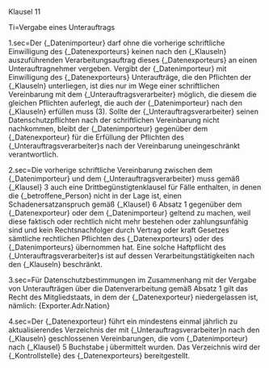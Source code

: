 Klausel 11

Ti=Vergabe eines Unterauftrags

1.sec=Der {_Datenimporteur} darf ohne die vorherige schriftliche Einwilligung des {_Datenexporteurs} keinen nach den {_Klauseln} auszuführenden Verarbeitungsauftrag dieses {_Datenexporteurs} an einen Unterauftragnehmer vergeben. Vergibt der {_Datenimporteur} mit Einwilligung des {_Datenexporteurs} Unteraufträge, die den Pflichten der {_Klauseln} unterliegen, ist dies nur im Wege einer schriftlichen Vereinbarung mit dem {_Unterauftragsverarbeiter} möglich, die diesem die gleichen Pflichten auferlegt, die auch der {_Datenimporteur} nach den {_Klauseln} erfüllen muss (3). Sollte der {_Unterauftragsverarbeiter} seinen Datenschutzpflichten nach der schriftlichen Vereinbarung nicht nachkommen, bleibt der {_Datenimporteur} gegenüber dem {_Datenexporteur} für die Erfüllung der Pflichten des {_Unterauftragsverarbeiter}s nach der Vereinbarung uneingeschränkt verantwortlich.

2.sec=Die vorherige schriftliche Vereinbarung zwischen dem {_Datenimporteur} und dem {_Unterauftragsverarbeiter} muss gemäß {_Klausel} 3 auch eine Drittbegünstigtenklausel für Fälle enthalten, in denen die {_betroffene_Person} nicht in der Lage ist, einen Schadenersatzanspruch gemäß {_Klausel} 6 Absatz 1 gegenüber dem {_Datenexporteur} oder dem {_Datenimporteur} geltend zu machen, weil diese faktisch oder rechtlich nicht mehr bestehen oder zahlungsunfähig sind und kein Rechtsnachfolger durch Vertrag oder kraft Gesetzes sämtliche rechtlichen Pflichten des {_Datenexporteurs} oder des {_Datenimporteurs} übernommen hat. Eine solche Haftpflicht des {_Unterauftragsverarbeiter}s ist auf dessen Verarbeitungstätigkeiten nach den {_Klauseln} beschränkt.

3.sec=Für Datenschutzbestimmungen im Zusammenhang mit der Vergabe von Unteraufträgen über die Datenverarbeitung gemäß Absatz 1 gilt das Recht des Mitgliedstaats, in dem der {_Datenexporteur} niedergelassen ist, nämlich: {Exporter.Adr.Nation}

4.sec=Der {_Datenexporteur} führt ein mindestens einmal jährlich zu aktualisierendes Verzeichnis der mit {_Unterauftragsverarbeiter}n nach den {_Klauseln} geschlossenen Vereinbarungen, die vom {_Datenimporteur} nach {_Klausel} 5 Buchstabe j übermittelt wurden. Das Verzeichnis wird der {_Kontrollstelle} des {_Datenexporteurs} bereitgestellt.
